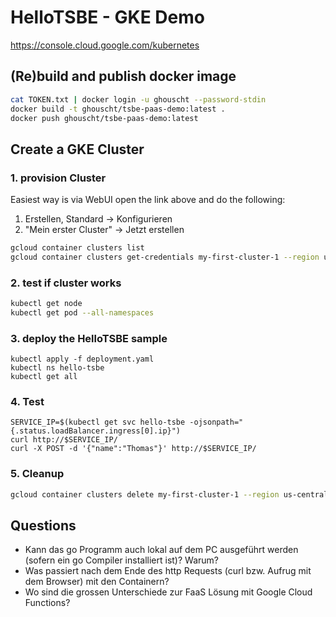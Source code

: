 # HelloTSBE - GKE Demo
<https://console.cloud.google.com/kubernetes>

## (Re)build and publish docker image
```bash
cat TOKEN.txt | docker login -u ghouscht --password-stdin
docker build -t ghouscht/tsbe-paas-demo:latest .
docker push ghouscht/tsbe-paas-demo:latest
```

## Create a GKE Cluster
### 1. provision Cluster
Easiest way is via WebUI open the link above and do the following: 

1. Erstellen, Standard -> Konfigurieren
2. "Mein erster Cluster" -> Jetzt erstellen

```bash
gcloud container clusters list
gcloud container clusters get-credentials my-first-cluster-1 --region us-central1-c
```

### 2. test if cluster works
```bash
kubectl get node
kubectl get pod --all-namespaces
```

### 3. deploy the HelloTSBE sample
```
kubectl apply -f deployment.yaml
kubectl ns hello-tsbe
kubectl get all
```

### 4. Test
```
SERVICE_IP=$(kubectl get svc hello-tsbe -ojsonpath="{.status.loadBalancer.ingress[0].ip}")
curl http://$SERVICE_IP/
curl -X POST -d '{"name":"Thomas"}' http://$SERVICE_IP/
```

### 5. Cleanup
```bash
gcloud container clusters delete my-first-cluster-1 --region us-central1-c
```

## Questions
* Kann das go Programm auch lokal auf dem PC ausgeführt werden (sofern ein go Compiler installiert ist)? Warum?
* Was passiert nach dem Ende des http Requests (curl bzw. Aufrug mit dem Browser) mit den Containern?
* Wo sind die grossen Unterschiede zur FaaS Lösung mit Google Cloud Functions?
